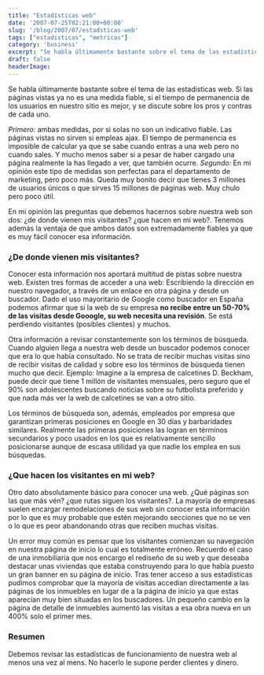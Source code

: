 ```yaml
---
title: "Estadísticas web"
date: '2007-07-25T02:21:00+00:00'
slug: '/blog/2007/07/estadsticas-web'
tags: ["estadisticas", "metricas"]
category: 'business'
excerpt: "Se habla últimamente bastante sobre el tema de las estadísticas web. Si las páginas vistas ya no es una medida fiable, si el tiempo de permanencia de los usuarios en nuestro sitio es mejor, y se discut..."
draft: false
headerImage:
---
```

Se habla últimamente bastante sobre el tema de las estadísticas web. Si las páginas vistas ya no es una medida fiable, si el tiempo de permanencia de los usuarios en nuestro sitio es mejor, y se discute sobre los pros y contras de cada uno.

_Primero:_ ambas medidas, por si solas no son un indicativo fiable. Las páginas vistas no sirven si empleas ajax. El tiempo de permanencia es imposible de calcular ya que se sabe cuando entras a una web pero no cuando sales. Y mucho menos saber si a pesar de haber cargado una página realmente la has llegado a ver, que también ocurre.
_Segundo:_ En mi opinión este tipo de medidas son perfectas para el departamento de marketing, pero poco más. Queda muy bonito decir que tienes 3 millones de usuarios únicos o que sirves 15 millones de páginas web. Muy chulo pero poco útil.

En mi opinión las preguntas que debemos hacernos sobre nuestra web son dos: ¿de donde vienen mis visitantes? ¿que hacen en mi web?.
Tenemos además la ventaja de que ambos datos son extremadamente fiables ya que es muy fácil conocer esa información.

### ¿De donde vienen mis visitantes?

Conocer esta información nos aportará multitud de pistas sobre nuestra web. Existen tres formas de acceder a una web: Escribiendo la dirección en nuestro navegador, a través de un enlace en otra página y desde un buscador. Dado el uso mayoritario de Google como buscador en España podemos afirmar que si la web de su empresa **no recibe entre un 50-70% de las visitas desde Gooogle, su web necesita una revisión**. Se está perdiendo visitantes (posibles clientes) y muchos.

Otra información a revisar constantemente son los términos de búsqueda. Cuando alguien llega a nuestra web desde un buscador podemos conocer que era lo que había consultado. No se trata de recibir muchas visitas sino de recibir visitas de calidad y sobre eso los términos de búsqueda tienen mucho que decir. Ejemplo: Imagine a la empresa de calcetines D. Beckham, puede decir que tiene 1 millón de visitantes mensuales, pero seguro que el 90% son adolescentes buscando noticias sobre su futbolista preferido y que nada más ver la web de calcetines se van a otro sitio.

Los términos de búsqueda son, además, empleados por empresa que garantizan primeras posiciones en Google en 30 días y barbaridades similares. Realmente las primeras posiciones las logran en términos secundarios y poco usados en los que es relativamente sencillo posicionarse aunque de escasa utilidad ya que nadie los emplea en sus búsquedas.

### ¿Que hacen los visitantes en mi web?

Otro dato absolutamente básico para conocer una web. ¿Qué páginas son las que más vén? ¿que rutas siguen los visitantes?. La mayoría de empresas suelen encargar remodelaciones de sus web sin conocer esta información por lo que es muy probable que estén mejorando secciones que no se ven o lo que es peor abandonando otras que reciben muchas visitas.

Un error muy común es pensar que los visitantes comienzan su navegación en nuestra página de inicio lo cual es totalmente erróneo. Recuerdo el caso de una inmobiliaria que nos encargo el rediseño de su web y que deseaba destacar unas viviendas que estaba construyendo para lo que había puesto un gran banner en su página de inicio. Tras tener acceso a sus estadísticas pudimos comprobar que la mayoría de visitas accedian directamente a las páginas de los inmuebles en lugar de a la página de inicio ya que estas aparecían muy bien situadas en los buscadores. Un pequeño cambio en la página de detalle de inmuebles aumentó las visitas a esa obra nueva en un 400% solo el primer mes.

### Resumen

Debemos revisar las estadísticas de funcionamiento de nuestra web al menos una vez al mens. No hacerlo le supone perder clientes y dinero.
